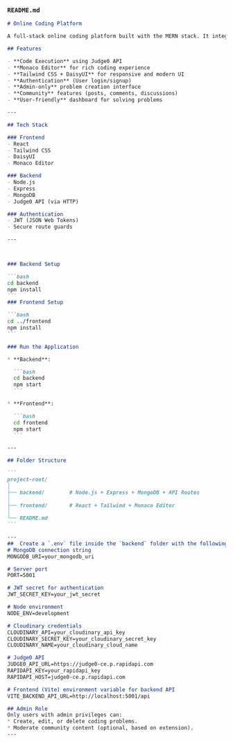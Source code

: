 
###  `README.md`

````markdown
# Online Coding Platform

A full-stack online coding platform built with the MERN stack. It integrates real-time code compilation using Judge0, provides a powerful Monaco-based code editor, supports community interaction through posts and comments, and includes an admin interface for managing problems.

## Features

- **Code Execution** using Judge0 API
- **Monaco Editor** for rich coding experience
- **Tailwind CSS + DaisyUI** for responsive and modern UI
- **Authentication** (User login/signup)
- **Admin-only** problem creation interface
- **Community** features (posts, comments, discussions)
- **User-friendly** dashboard for solving problems

---

## Tech Stack

### Frontend
- React
- Tailwind CSS
- DaisyUI
- Monaco Editor

### Backend
- Node.js
- Express
- MongoDB
- Judge0 API (via HTTP)

### Authentication
- JWT (JSON Web Tokens)
- Secure route guards

---



### Backend Setup

```bash
cd backend
npm install
```
### Frontend Setup

```bash
cd ../frontend
npm install
```

### Run the Application

* **Backend**:

  ```bash
  cd backend
  npm start
  ```

* **Frontend**:

  ```bash
  cd frontend
  npm start
  ```

---

## Folder Structure

```
project-root/
│
├── backend/        # Node.js + Express + MongoDB + API Routes
│
├── frontend/       # React + Tailwind + Monaco Editor
│
└── README.md
```

---
##  Create a `.env` file inside the `backend` folder with the following variables:
# MongoDB connection string
MONGODB_URI=your_mongodb_uri

# Server port
PORT=5001

# JWT secret for authentication
JWT_SECRET_KEY=your_jwt_secret

# Node environment
NODE_ENV=development

# Cloudinary credentials
CLOUDINARY_API=your_cloudinary_api_key
CLOUDINARY_SECRET_KEY=your_cloudinary_secret_key
CLOUDINARY_NAME=your_cloudinary_cloud_name

# Judge0 API
JUDGE0_API_URL=https://judge0-ce.p.rapidapi.com
RAPIDAPI_KEY=your_rapidapi_key
RAPIDAPI_HOST=judge0-ce.p.rapidapi.com

# Frontend (Vite) environment variable for backend API
VITE_BACKEND_API_URL=http://localhost:5001/api

## Admin Role
Only users with admin privileges can:
* Create, edit, or delete coding problems.
* Moderate community content (optional, based on extension).
---
